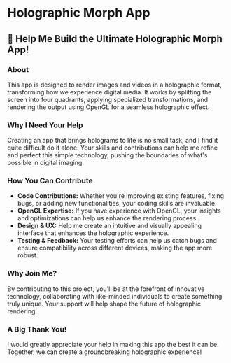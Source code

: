 # Holographic Morph App

## 🚀 Help Me Build the Ultimate Holographic Morph App!

### About

This app is designed to render images and videos in a holographic format, transforming how we experience digital media. It works by splitting the screen into four quadrants, applying specialized transformations, and rendering the output using OpenGL for a seamless holographic effect.

### Why I Need Your Help

Creating an app that brings holograms to life is no small task, and I find it quite difficult do it alone. Your skills and contributions can help me refine and perfect this simple technology, pushing the boundaries of what's possible in digital imaging.

### How You Can Contribute

- **Code Contributions:** Whether you're improving existing features, fixing bugs, or adding new functionalities, your coding skills are invaluable.
- **OpenGL Expertise:** If you have experience with OpenGL, your insights and optimizations can help us enhance the rendering process.
- **Design & UX:** Help me create an intuitive and visually appealing interface that enhances the holographic experience.
- **Testing & Feedback:** Your testing efforts can help us catch bugs and ensure compatibility across different devices, making the app more robust.

### Why Join Me?

By contributing to this project, you'll be at the forefront of innovative technology, collaborating with like-minded individuals to create something truly unique. Your support will help shape the future of holographic rendering.

### A Big Thank You!

I would greatly appreciate your help in making this app the best it can be. Together, we can create a groundbreaking holographic experience!
